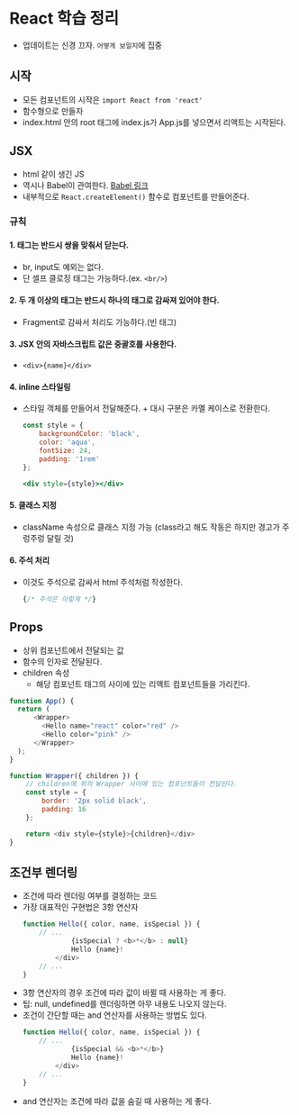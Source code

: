 # React 학습 정리
- 업데이트는 신경 끄자. `어떻게 보일지`에 집중

## 시작
- 모든 컴포넌트의 시작은 `import React from 'react'`
- 함수형으로 만들자
- index.html 안의 root 태그에 index.js가 App.js를 넣으면서 리액트는 시작된다.

## JSX
- html 같이 생긴 JS
- 역시나 Babel이 관여한다. [Babel 링크](https://babeljs.io)
- 내부적으로 `React.createElement()` 함수로 컴포넌트를 만들어준다.

### 규칙
#### 1. 태그는 반드시 쌍을 맞춰서 닫는다.
- br, input도 예외는 없다.
- 단 셀프 클로징 태그는 가능하다.(ex. `<br/>`)
#### 2. 두 개 이상의 태그는 반드시 하나의 태그로 감싸져 있어야 한다.
- Fragment로 감싸서 처리도 가능하다.(빈 태그)
#### 3. JSX 안의 자바스크립트 값은 중괄호를 사용한다.
- `<div>{name}</div>`
#### 4. inline 스타일링 
- 스타일 객체를 만들어서 전달해준다. + 대시 구분은 카멜 케이스로 전환한다.
    ```jsx harmony
    const style = {
        backgroundColor: 'black',
        color: 'aqua',
        fontSize: 24,
        padding: '1rem'
    };
    
    <div style={style}></div>
    ```
#### 5. 클래스 지정
- className 속성으로 클래스 지정 가능 (class라고 해도 작동은 하지만 경고가 주렁주렁 달릴 것)
#### 6. 주석 처리 
- 이것도 주석으로 감싸서 html 주석처럼 작성한다.
    ```jsx harmony
    {/* 주석은 이렇게 */}
    ```

## Props
- 상위 컴포넌트에서 전달되는 값
- 함수의 인자로 전달된다.
- children 속성
    - 해당 컴포넌트 태그의 사이에 있는 리액트 컴포넌트들을 가리킨다.
```javascript
function App() {
  return (
      <Wrapper>
        <Hello name="react" color="red" />
        <Hello color="pink" />
      </Wrapper>
  );
}

function Wrapper({ children }) {
    // children에 위의 Wrapper 사이에 있는 컴포넌트들이 전달된다.
    const style = {
        border: '2px solid black',
        padding: 16
    };

    return <div style={style}>{children}</div>
}
```

## 조건부 렌더링
- 조건에 따라 렌더링 여부를 결정하는 코드
- 가장 대표적인 구현법은 3항 연산자
    ```javascript
    function Hello({ color, name, isSpecial }) {
        // ...
                {isSpecial ? <b>*</b> : null}
                Hello {name}!
            </div>
        // ...
    }
    ```
- 3항 연산자의 경우 조건에 따라 값이 바뀔 때 사용하는 게 좋다.
- 팁: null, undefined를 렌더링하면 아무 내용도 나오지 않는다.
- 조건이 간단할 때는 and 연산자를 사용하는 방법도 있다.
    ```javascript
    function Hello({ color, name, isSpecial }) {
        // ...
                {isSpecial && <b>*</b>}
                Hello {name}!
            </div>
        // ...
    }
    ```
- and 연산자는 조건에 따라 값을 숨길 때 사용하는 게 좋다.
